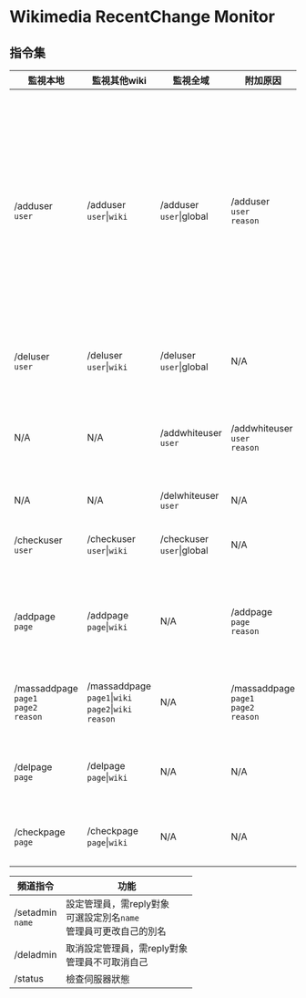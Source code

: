 # Wikimedia RecentChange Monitor

## 指令集
| 監視本地 | 監視其他wiki | 監視全域 | 附加原因 | 功能 |
| ---- | ---- | ---- | ---- | ---- |
| /adduser<br>`user` | /adduser<br>`user`&#124;`wiki` | /adduser<br>`user`&#124;global | /adduser<br>`user`<br>`reason` | 監視`user`在`wiki`的編輯<br>`user`可使用單一IP地址、CIDR、IP區段<br>`wiki`須使用[資料庫名](https://quarry.wmflabs.org/query/278)(不含_p)<br>可附加原因`reason` |
| /deluser<br>`user` | /deluser<br>`user`&#124;`wiki` | /deluser<br>`user`&#124;global| N/A | 取消監視`user`在`wiki`的編輯 |
| N/A | N/A | /addwhiteuser<br>`user` | /addwhiteuser<br>`user`<br>`reason` | 永不監視`user`在全域的編輯<br>可附加原因`reason` |
| N/A | N/A | /delwhiteuser<br>`user` | N/A | 移除白名單 |
| /checkuser<br>`user` | /checkuser<br>`user`&#124;`wiki` | /checkuser<br>`user`&#124;global| N/A | 列出`user`的監視狀態 |
| /addpage<br>`page` | /addpage<br>`page`&#124;`wiki` | N/A |  /addpage<br>`page`<br>`reason` | 監視`wiki`上的`page`的編輯<br>可附加原因`reason` |
| /massaddpage<br>`page1`<br>`page2`<br>`reason` | /massaddpage<br>`page1`&#124;`wiki`<br>`page2`&#124;`wiki`<br>`reason` | N/A |  /massaddpage<br>`page1`<br>`page2`<br>`reason` | 大量監視頁面<br>**必須**附加原因`reason` |
| /delpage<br>`page` | /delpage<br>`page`&#124;`wiki` | N/A | N/A | 取消監視`wiki`上的`page`的編輯 |
| /checkpage<br>`page` | /checkpage<br>`page`&#124;`wiki` | N/A | N/A | 列出`page`的監視狀態 |

| 頻道指令 | 功能 |
| ------------- | ------------- |
| /setadmin<br>`name` | 設定管理員，需reply對象<br>可選設定別名`name`<br>管理員可更改自己的別名 |
| /deladmin | 取消設定管理員，需reply對象<br>管理員不可取消自己 |
| /status | 檢查伺服器狀態 |

